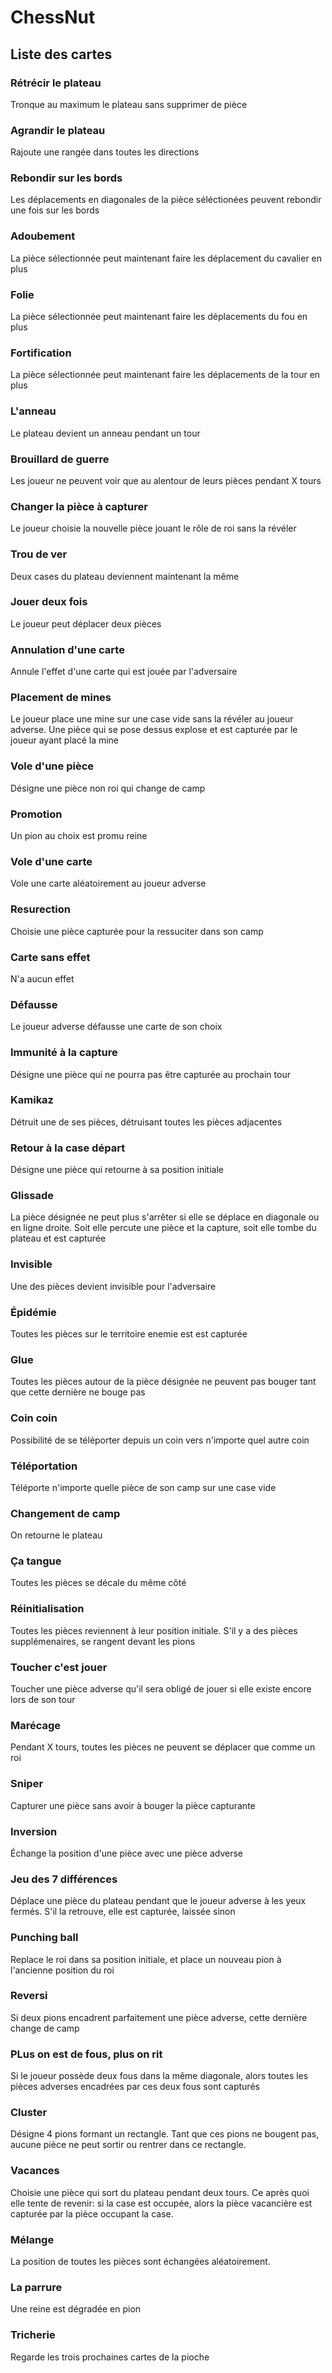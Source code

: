 # ChessNut

## Liste des cartes

### Rétrécir le plateau
Tronque au maximum le plateau sans supprimer de pièce
### Agrandir le plateau
Rajoute une rangée dans toutes les directions
### Rebondir sur les bords
Les déplacements en diagonales de la pièce séléctionées peuvent rebondir une fois sur les bords
### Adoubement
La pièce sélectionnée peut maintenant faire les déplacement du cavalier en plus
### Folie
La pièce sélectionnée peut maintenant faire les déplacements du fou en plus
### Fortification
La pièce sélectionnée peut maintenant faire les déplacements de la tour en plus
### L'anneau
Le plateau devient un anneau pendant un tour
### Brouillard de guerre
Les joueur ne peuvent voir que au alentour de leurs pièces pendant X tours
### Changer la pièce à capturer
Le joueur choisie la nouvelle pièce jouant le rôle de roi sans la révéler
### Trou de ver
Deux cases du plateau deviennent maintenant la même
### Jouer deux fois
Le joueur peut déplacer deux pièces
### Annulation d'une carte
Annule l'effet d'une carte qui est jouée par l'adversaire
### Placement de mines
Le joueur place une mine sur une case vide sans la révéler au joueur adverse. Une pièce qui se pose dessus explose et est capturée par le joueur ayant placé la mine
### Vole d'une pièce
Désigne une pièce non roi qui change de camp
### Promotion
Un pion au choix est promu reine
### Vole d'une carte
Vole une carte aléatoirement au joueur adverse
### Resurection
Choisie une pièce capturée pour la ressuciter dans son camp
### Carte sans effet
N'a aucun effet
### Défausse
Le joueur adverse défausse une carte de son choix
### Immunité à la capture
Désigne une pièce qui ne pourra pas être capturée au prochain tour
### Kamikaz
Détruit une de ses pièces, détruisant toutes les pièces adjacentes
### Retour à la case départ
Désigne une pièce qui retourne à sa position initiale
### Glissade
La pièce désignée ne peut plus s'arrêter si elle se déplace en diagonale ou en ligne droite. Soit elle percute une pièce et la capture, soit elle tombe du plateau et est capturée
### Invisible
Une des pièces devient invisible pour l'adversaire
### Épidémie
Toutes les pièces sur le territoire enemie est est capturée
### Glue
Toutes les pièces autour de la pièce désignée ne peuvent pas bouger tant que cette dernière ne bouge pas
### Coin coin
Possibilité de se téléporter depuis  un coin vers n'importe quel autre coin
### Téléportation
Téléporte n'importe quelle pièce de son camp sur une case vide
### Changement de camp
On retourne le plateau
### Ça tangue
Toutes les pièces se décale du même côté
### Réinitialisation
Toutes les pièces reviennent à leur position initiale. S'il y a des pièces supplémenaires, se rangent devant les pions
### Toucher c'est jouer
Toucher une pièce adverse qu'il sera obligé de jouer si elle existe encore lors de son tour
### Marécage
Pendant X tours, toutes les pièces ne peuvent se déplacer que comme un roi
### Sniper
Capturer une pièce sans avoir à bouger la pièce capturante
### Inversion
Échange la position d'une pièce avec une pièce adverse
### Jeu des 7 différences
Déplace une pièce du plateau pendant que le joueur adverse à les yeux fermés. S'il la retrouve, elle est capturée, laissée sinon
### Punching ball
Replace le roi dans sa position initiale, et place un nouveau pion à l'ancienne position du roi
### Reversi
Si deux pions encadrent parfaitement une pièce adverse, cette dernière change de camp
### PLus on est de fous, plus on rit
Si le joueur possède deux fous dans la même diagonale, alors toutes les pièces adverses encadrées par ces deux fous sont capturés
### Cluster
Désigne 4 pions formant un rectangle. Tant que ces pions ne bougent pas, aucune pièce ne peut sortir ou rentrer dans ce rectangle.
### Vacances
Choisie une pièce qui sort du plateau pendant deux tours. Ce après quoi elle tente de revenir: si la case est occupée, alors la pièce vacancière est capturée par la pièce occupant la case.
### Mélange
La position de toutes les pièces sont échangées aléatoirement.
### La parrure
Une reine est dégradée en pion
### Tricherie
Regarde les trois prochaines cartes de la pioche